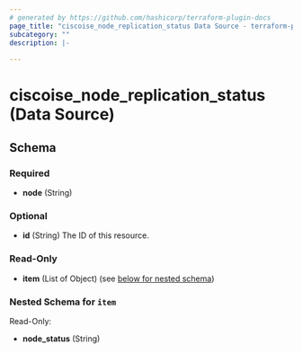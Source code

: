 ```yaml
---
# generated by https://github.com/hashicorp/terraform-plugin-docs
page_title: "ciscoise_node_replication_status Data Source - terraform-provider-ciscoise"
subcategory: ""
description: |-
  
---
```


# ciscoise_node_replication_status (Data Source)





<!-- schema generated by tfplugindocs -->
## Schema

### Required

- **node** (String)

### Optional

- **id** (String) The ID of this resource.

### Read-Only

- **item** (List of Object) (see [below for nested schema](#nestedatt--item))

<a id="nestedatt--item"></a>
### Nested Schema for `item`

Read-Only:

- **node_status** (String)


